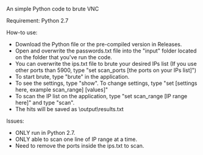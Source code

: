 An simple Python code to brute VNC

Requirement: Python 2.7

How-to use:
- Download the Python file or the pre-compiled version in Releases.
- Open and overwrite the passwords.txt file into the "input" folder located on the folder that you've run the code.
- You can overwrite the ips.txt file to brute your desired IPs list (If you use other ports than 5900, type "set scan_ports [the ports on your IPs list]")
- To start brute, type "brute" in the application.
- To see the settings, type "show". To change settings, type "set [settings here, example scan_range] [values]"
- To scan the IP list on the application, type "set scan_range [IP range here]" and type "scan".
- The hits will be saved as \output\results.txt

Issues:
- ONLY run in Python 2.7.
- ONLY able to scan one line of IP range at a time.
- Need to remove the ports inside the ips.txt to scan.
